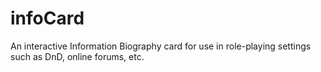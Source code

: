 # infoCard
An interactive Information Biography card for use in role-playing settings such as DnD, online forums, etc.
